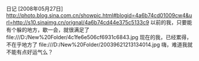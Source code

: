 日记 [2008年05月27日]
http://photo.blog.sina.com.cn/showpic.html#blogid=4a6b74cd01009cw4&url=http://s10.sinaimg.cn/orignal/4a6b74cd44e375c5133c9
以前的我，只要能有个躲的地方，歇一会，就很满足了
file:///D:/New%20Folder/4c1fe6e506cf6931c6843.jpg
现在的我，已经累得，不在乎地方了
file:///D:/New%20Folder/20039621213134014.jpg
嗨，难道我就不能有点好运气么？
 
